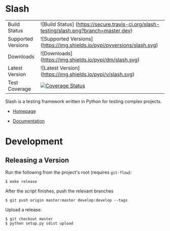 Slash
=====


|                       |                                                                                    |
|-----------------------|------------------------------------------------------------------------------------|
| Build Status          | ![Build Status] (https://secure.travis-ci.org/slash-testing/slash.png?branch=master,dev) |
| Supported Versions    | ![Supported Versions] (https://img.shields.io/pypi/pyversions/slash.svg)    |
| Downloads             | ![Downloads] (https://img.shields.io/pypi/dm/slash.svg)                       |
| Latest Version        | ![Latest Version] (https://img.shields.io/pypi/v/slash.svg)                  |
| Test Coverage         | [![Coverage Status](https://coveralls.io/repos/slash-testing/slash/badge.svg)](https://coveralls.io/r/slash-testing/slash)   |




Slash is a testing framework written in Python for testing complex projects. 

* [Homepage](http://slash-testing.github.io/slash/)

* [Documentation](https://slash.readthedocs.org/en/latest/)

Development
===========

Releasing a Version
-------------------

Run the following from the project's root (requires `git-flow`):

```
$ make release
```

After the script finishes, push the relevant branches

```
$ git push origin master:master develop:develop --tags
```

Upload a release:
```
$ git checkout master
$ python setup.py sdist upload
```
